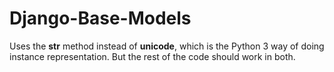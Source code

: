 Django-Base-Models
==================

Uses the __str__ method instead of __unicode__, which is the Python 3 way of doing instance representation. But the rest of the code should work in both.
